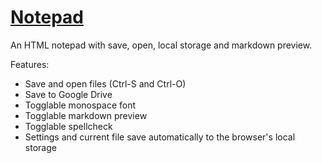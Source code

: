 [Notepad](http://dvbris.com/public/notepad)
=======

An HTML notepad with save, open, local storage and markdown preview.

Features:

- Save and open files (Ctrl-S and Ctrl-O)
- Save to Google Drive
- Togglable monospace font
- Togglable markdown preview
- Togglable spellcheck
- Settings and current file save automatically to the browser's local storage
